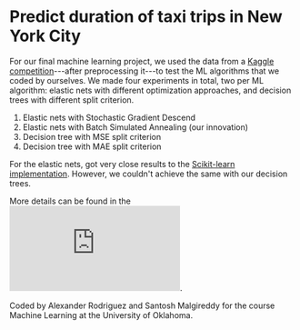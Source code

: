 # Predict duration of taxi trips in New York City

For our final machine learning project, we used the data from a [Kaggle competition](https://www.kaggle.com/c/nyc-taxi-trip-duration)---after preprocessing it---to test the ML algorithms that we coded by ourselves. We made four experiments in total, two per ML algorithm: elastic nets with different optimization approaches, and decision trees with different split criterion.

1. Elastic nets with Stochastic Gradient Descend
2. Elastic nets with Batch Simulated Annealing (our innovation)
3. Decision tree with MSE split criterion
4. Decision tree with MAE split criterion

For the elastic nets, got very close results to the [Scikit-learn implementation](http://scikit-learn.org/stable/modules/generated/sklearn.linear_model.SGDRegressor.html#sklearn.linear_model.SGDRegressor). However, we couldn't achieve the same with our decision trees.

More details can be found in the ![PDF report](https://github.com/arodriguezca/ny-taxi_trip-duration/blob/master/Taxi-SL-Final-Paper.pdf).

Coded by Alexander Rodriguez and Santosh Malgireddy for the course Machine Learning at the University of Oklahoma.